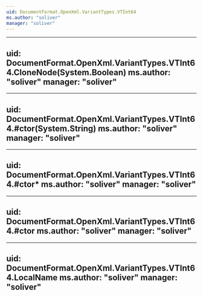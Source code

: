 ```yaml
---
uid: DocumentFormat.OpenXml.VariantTypes.VTInt64
ms.author: "soliver"
manager: "soliver"
---
```


---
uid: DocumentFormat.OpenXml.VariantTypes.VTInt64.CloneNode(System.Boolean)
ms.author: "soliver"
manager: "soliver"
---

---
uid: DocumentFormat.OpenXml.VariantTypes.VTInt64.#ctor(System.String)
ms.author: "soliver"
manager: "soliver"
---

---
uid: DocumentFormat.OpenXml.VariantTypes.VTInt64.#ctor*
ms.author: "soliver"
manager: "soliver"
---

---
uid: DocumentFormat.OpenXml.VariantTypes.VTInt64.#ctor
ms.author: "soliver"
manager: "soliver"
---

---
uid: DocumentFormat.OpenXml.VariantTypes.VTInt64.LocalName
ms.author: "soliver"
manager: "soliver"
---
